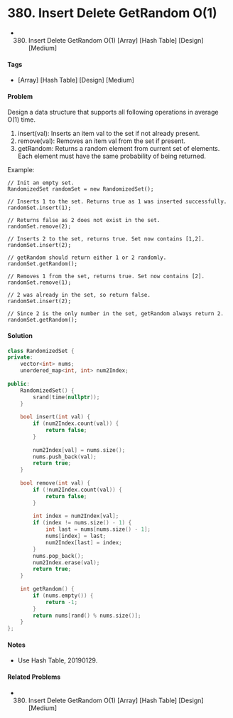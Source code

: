 # 380. Insert Delete GetRandom O(1)
- 380. Insert Delete GetRandom O(1) [Array] [Hash Table] [Design] [Medium]

#### Tags
- [Array] [Hash Table] [Design] [Medium]

#### Problem
Design a data structure that supports all following operations in average O(1) time.

1. insert(val): Inserts an item val to the set if not already present.
2. remove(val): Removes an item val from the set if present.
3. getRandom: Returns a random element from current set of elements. Each element must have the same probability of being returned.

Example:

    // Init an empty set.
    RandomizedSet randomSet = new RandomizedSet();

    // Inserts 1 to the set. Returns true as 1 was inserted successfully.
    randomSet.insert(1);

    // Returns false as 2 does not exist in the set.
    randomSet.remove(2);

    // Inserts 2 to the set, returns true. Set now contains [1,2].
    randomSet.insert(2);

    // getRandom should return either 1 or 2 randomly.
    randomSet.getRandom();

    // Removes 1 from the set, returns true. Set now contains [2].
    randomSet.remove(1);

    // 2 was already in the set, so return false.
    randomSet.insert(2);

    // Since 2 is the only number in the set, getRandom always return 2.
    randomSet.getRandom();

#### Solution
``` C++
class RandomizedSet {
private:
    vector<int> nums;
    unordered_map<int, int> num2Index;
    
public:
    RandomizedSet() {
        srand(time(nullptr));
    }
    
    bool insert(int val) {
        if (num2Index.count(val)) {
            return false;
        }
        
        num2Index[val] = nums.size();
        nums.push_back(val);
        return true;
    }
    
    bool remove(int val) {
        if (!num2Index.count(val)) {
            return false;
        }
        
        int index = num2Index[val];
        if (index != nums.size() - 1) {
            int last = nums[nums.size() - 1];
            nums[index] = last;
            num2Index[last] = index;
        }
        nums.pop_back();
        num2Index.erase(val);
        return true;
    }
    
    int getRandom() {
        if (nums.empty()) {
            return -1;
        }
        return nums[rand() % nums.size()];
    }
};
```

#### Notes
- Use Hash Table, 20190129.

#### Related Problems
- 380. Insert Delete GetRandom O(1) [Array] [Hash Table] [Design] [Medium]
